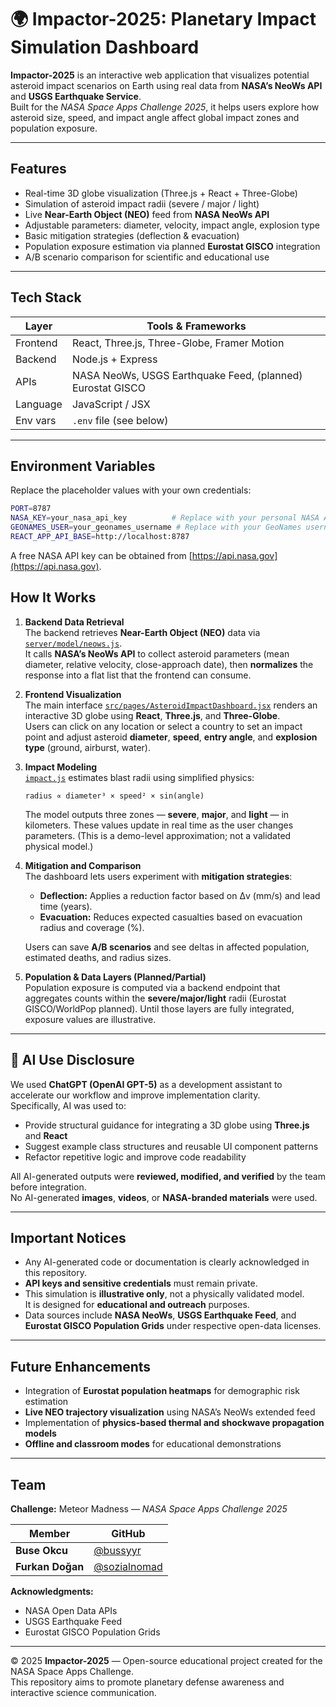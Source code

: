 # 🌍 Impactor-2025: Planetary Impact Simulation Dashboard

**Impactor-2025** is an interactive web application that visualizes potential asteroid impact scenarios on Earth using real data from **NASA’s NeoWs API** and **USGS Earthquake Service**.  
Built for the *NASA Space Apps Challenge 2025*, it helps users explore how asteroid size, speed, and impact angle affect global impact zones and population exposure.

---

## Features
- Real-time 3D globe visualization (Three.js + React + Three-Globe)  
- Simulation of asteroid impact radii (severe / major / light)  
- Live **Near-Earth Object (NEO)** feed from **NASA NeoWs API**  
- Adjustable parameters: diameter, velocity, impact angle, explosion type  
- Basic mitigation strategies (deflection & evacuation)  
- Population exposure estimation via planned **Eurostat GISCO** integration  
- A/B scenario comparison for scientific and educational use  

---

## Tech Stack
| Layer | Tools & Frameworks |
|-------|--------------------|
| Frontend | React, Three.js, Three-Globe, Framer Motion |
| Backend | Node.js + Express |
| APIs | NASA NeoWs, USGS Earthquake Feed, (planned) Eurostat GISCO |
| Language | JavaScript / JSX |
| Env vars | `.env` file (see below) |

---

## Environment Variables
Replace the placeholder values with your own credentials:

```bash
PORT=8787
NASA_KEY=your_nasa_api_key          # Replace with your personal NASA API key
GEONAMES_USER=your_geonames_username # Replace with your GeoNames username
REACT_APP_API_BASE=http://localhost:8787
```

A free NASA API key can be obtained from [https://api.nasa.gov](https://api.nasa.gov).

## How It Works

1. **Backend Data Retrieval**  
   The backend retrieves **Near-Earth Object (NEO)** data via [`server/model/neows.js`](server/model/neows.js).  
   It calls **NASA’s NeoWs API** to collect asteroid parameters (mean diameter, relative velocity, close-approach date), then **normalizes** the response into a flat list that the frontend can consume.

2. **Frontend Visualization**  
   The main interface [`src/pages/AsteroidImpactDashboard.jsx`](src/pages/AsteroidImpactDashboard.jsx) renders an interactive 3D globe using **React**, **Three.js**, and **Three-Globe**.  
   Users can click on any location or select a country to set an impact point and adjust asteroid **diameter**, **speed**, **entry angle**, and **explosion type** (ground, airburst, water).

3. **Impact Modeling**  
   [`impact.js`](impact.js) estimates blast radii using simplified physics:
   
   `radius ∝ diameter³ × speed² × sin(angle)`
   
   The model outputs three zones — **severe**, **major**, and **light** — in kilometers. These values update in real time as the user changes parameters. (This is a demo-level approximation; not a validated physical model.)

4. **Mitigation and Comparison**  
   The dashboard lets users experiment with **mitigation strategies**:  
   - **Deflection:** Applies a reduction factor based on Δv (mm/s) and lead time (years).  
   - **Evacuation:** Reduces expected casualties based on evacuation radius and coverage (%).  
   
   Users can save **A/B scenarios** and see deltas in affected population, estimated deaths, and radius sizes.

5. **Population & Data Layers (Planned/Partial)**  
   Population exposure is computed via a backend endpoint that aggregates counts within the **severe/major/light** radii (Eurostat GISCO/WorldPop planned). Until those layers are fully integrated, exposure values are illustrative.
   
---

## 🤖 AI Use Disclosure
We used **ChatGPT (OpenAI GPT-5)** as a development assistant to accelerate our workflow and improve implementation clarity.  
Specifically, AI was used to:
- Provide structural guidance for integrating a 3D globe using **Three.js** and **React**  
- Suggest example class structures and reusable UI component patterns  
- Refactor repetitive logic and improve code readability  

All AI-generated outputs were **reviewed, modified, and verified** by the team before integration.  
No AI-generated **images**, **videos**, or **NASA-branded materials** were used.  

---

## Important Notices 
- Any AI-generated code or documentation is clearly acknowledged in this repository.  
- **API keys and sensitive credentials** must remain private.
- This simulation is **illustrative only**, not a physically validated model.  
  It is designed for **educational and outreach** purposes.  
- Data sources include **NASA NeoWs**, **USGS Earthquake Feed**, and **Eurostat GISCO Population Grids** under respective open-data licenses.

---

## Future Enhancements
- Integration of **Eurostat population heatmaps** for demographic risk estimation  
- **Live NEO trajectory visualization** using NASA’s NeoWs extended feed  
- Implementation of **physics-based thermal and shockwave propagation models**  
- **Offline and classroom modes** for educational demonstrations  

---

## Team
**Challenge:** Meteor Madness — *NASA Space Apps Challenge 2025*  

| Member | GitHub |
|---------|--------|
| **Buse Okcu** | [@bussyyr](https://github.com/bussyyr) |
| **Furkan Doğan** | [@sozialnomad](https://github.com/SozialNomad) |

**Acknowledgments:**  
- NASA Open Data APIs  
- USGS Earthquake Feed  
- Eurostat GISCO Population Grids  

---

© 2025 **Impactor-2025** — Open-source educational project created for the NASA Space Apps Challenge.  
This repository aims to promote planetary defense awareness and interactive science communication.  
